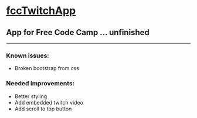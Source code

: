 # [fccTwitchApp](https://br3ntor.github.io/fccTwitchApp)
## App for Free Code Camp ... unfinished
---
### Known issues:
- Broken bootstrap from css

### Needed improvements:
- Better styling
- Add embedded twitch video
- Add scroll to top button
